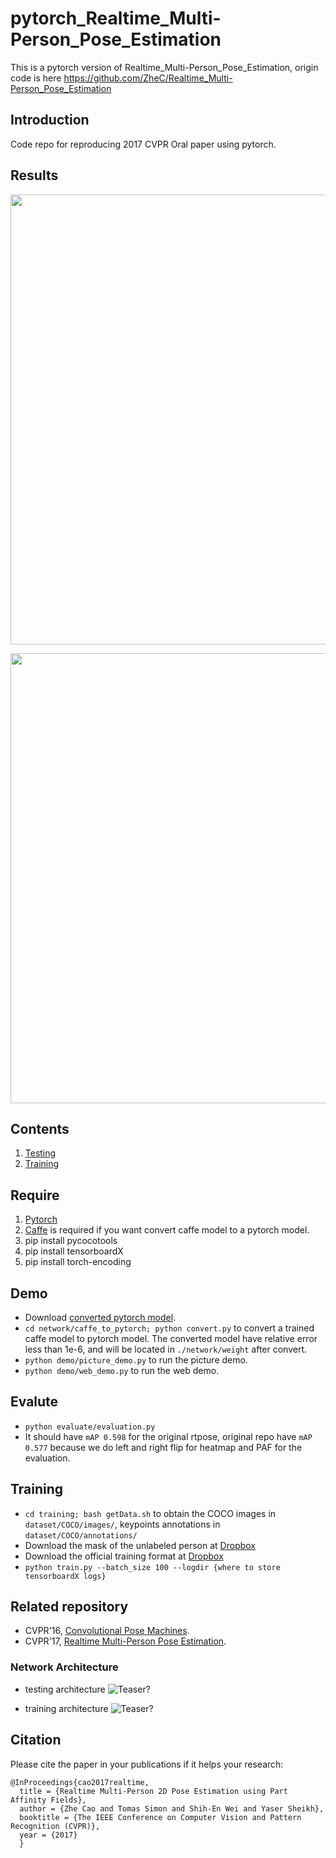 # pytorch_Realtime_Multi-Person_Pose_Estimation
This is a pytorch version of Realtime_Multi-Person_Pose_Estimation, origin code is here https://github.com/ZheC/Realtime_Multi-Person_Pose_Estimation 

## Introduction
Code repo for reproducing 2017 CVPR Oral paper using pytorch.  

## Results

<p align="left">
<img src="https://github.com/tensorboy/pytorch_Realtime_Multi-Person_Pose_Estimation/blob/master/readme/result1.gif", width="720">
</p>

<p align="left">
<img src="https://github.com/tensorboy/pytorch_Realtime_Multi-Person_Pose_Estimation/blob/master/readme/result2.gif", width="720">
</p>

## Contents
1. [Testing](#testing)
2. [Training](#training)

## Require
1. [Pytorch](http://pytorch.org/)
2. [Caffe](http://caffe.berkeleyvision.org/) is required if you want convert caffe model to a pytorch model.
3. pip install pycocotools
4. pip install tensorboardX
5. pip install torch-encoding


## Demo
- Download [converted pytorch model](https://www.dropbox.com/s/ae071mfm2qoyc8v/pose_model.pth?dl=0).
- `cd network/caffe_to_pytorch; python convert.py` to convert a trained caffe model to pytorch model. The converted model have relative error less than 1e-6, and will be located in `./network/weight` after convert.
- `python demo/picture_demo.py` to run the picture demo.
- `python demo/web_demo.py` to run the web demo.

## Evalute
- `python evaluate/evaluation.py` 
- It should have `mAP 0.598` for the original rtpose, original repo have `mAP 0.577` because we do left and right flip for heatmap and PAF for the evaluation. 

## Training
- `cd training; bash getData.sh` to obtain the COCO images in `dataset/COCO/images/`, keypoints annotations in `dataset/COCO/annotations/`
- Download the mask of the unlabeled person at [Dropbox](https://www.dropbox.com/s/bd9ty7b4fqd5ebf/mask.tar.gz?dl=0)
- Download the official training format at [Dropbox](https://www.dropbox.com/s/0sj2q24hipiiq5t/COCO.json?dl=0)
- `python train.py --batch_size 100 --logdir {where to store tensorboardX logs}`

## Related repository
- CVPR'16, [Convolutional Pose Machines](https://github.com/shihenw/convolutional-pose-machines-release).
- CVPR'17, [Realtime Multi-Person Pose Estimation](https://github.com/ZheC/Realtime_Multi-Person_Pose_Estimation).

### Network Architecture
- testing architecture
![Teaser?](https://github.com/tensorboy/pytorch_Realtime_Multi-Person_Pose_Estimation/blob/master/readme/pose.png)

- training architecture
![Teaser?](https://github.com/tensorboy/pytorch_Realtime_Multi-Person_Pose_Estimation/blob/master/readme/training_structure.png)

## Citation
Please cite the paper in your publications if it helps your research:    

    @InProceedings{cao2017realtime,
      title = {Realtime Multi-Person 2D Pose Estimation using Part Affinity Fields},
      author = {Zhe Cao and Tomas Simon and Shih-En Wei and Yaser Sheikh},
      booktitle = {The IEEE Conference on Computer Vision and Pattern Recognition (CVPR)},
      year = {2017}
      }
	  
